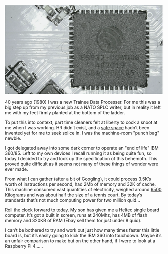 ![](/pictures/esp32.png "They all look a bit grubby when you zoom in")

40 years ago  (1980) I was a new Trainee Data Processer. For me this was a big step up from my previous job as a NATO SPLC writer, but in reality it  left me with my feet firmly planted at the bottom of the ladder.  

To put this into context, part time cleaners felt at liberty to cock a snoot 
at me when I was working. HR didn’t exist, and a [safe space](https://en.wikipedia.org/wiki/Safe_space "A domicile for Snow Flakes") hadn’t been invented  yet for me to seek solice in.  I was the machine-room "punch bag" newbie.

I got delegated away  into some dark corner to operate an "end of life" IBM 360/85. Left to my own devices I recall running it as being quite fun, so today I decided to try and look up the specification of this behemoth. This proved quite difficult as it seems not many of these things of wonder were ever made. 

From what I can gather (after a bit of Googling), it could process 3.5K’s worth of instructions per second, had 2Mb of memory and 32K of cache.  This machine consumed vast quantities of electricity, weighed around [6500 Kilograms](https://thewebsiteofeverything.com/animals/mammals/adult-weight.html "The weight of one Northern bottlenose whale") and was about half the size of a tennis court. By today’s standards that’s not much computing power for two million quid...

Roll the clock forward to today. My son has given me a Heltec single board computer. It’s got a built in screen, runs at 240Mhz, 
has 4MB of flash memory and 320KB of RAM (Ebay sell them for  just under 8 quid). 

I can’t be bothered to try and work out just how many times faster this little board is,  but it’s easily going to kick the IBM 360 into touchdown.  Maybe it’s an unfair comparison to make but on the other hand, if I were to look at a Raspberry Pi 4…...
